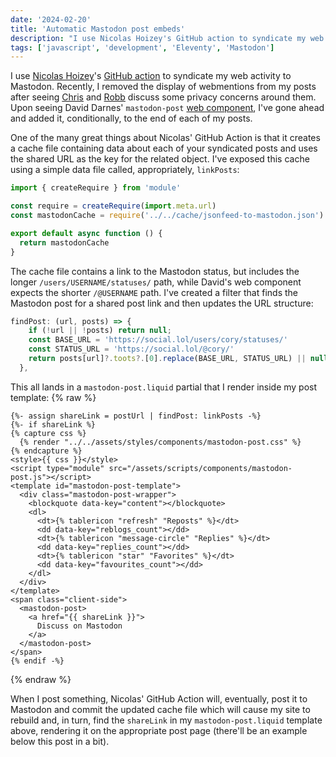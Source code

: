 ```yaml
---
date: '2024-02-20'
title: 'Automatic Mastodon post embeds'
description: "I use Nicolas Hoizey's GitHub action to syndicate my web activity to Mastodon. Recently, I removed the display of webmentions from my posts after seeing Chris and Robb discuss some privacy concerns around them. Upon seeing David Darnes' mastodon-post web component, I've gone ahead and added it, conditionally, to the end of each of my posts."
tags: ['javascript', 'development', 'Eleventy', 'Mastodon']
---
```

I use [Nicolas Hoizey](https://nicolas-hoizey.com/)'s [GitHub action](https://github.com/nhoizey/github-action-feed-to-mastodon) to syndicate my web activity to Mastodon. Recently, I removed the display of webmentions from my posts after seeing [Chris](https://chrismcleod.dev/blog/some-words-on-webmentions/) and [Robb](https://rknight.me/blog/mastodon-webmentions-and-privacy/) discuss some privacy concerns around them. Upon seeing David Darnes' `mastodon-post` [web component](https://darn.es/mastodon-post-web-component/), I've gone ahead and added it, conditionally, to the end of each of my posts.<!-- excerpt -->

One of the many great things about Nicolas' GitHub Action is that it creates a cache file containing data about each of your syndicated posts and uses the shared URL as the key for the related object. I've exposed this cache using a simple data file called, appropriately, `linkPosts`:

```javascript
import { createRequire } from 'module'

const require = createRequire(import.meta.url)
const mastodonCache = require('../../cache/jsonfeed-to-mastodon.json')

export default async function () {
  return mastodonCache
}
```

The cache file contains a link to the Mastodon status, but includes the longer `/users/USERNAME/statuses/` path, while David's web component expects the shorter `/@USERNAME` path. I've created a filter that finds the Mastodon post for a shared post link and then updates the URL structure:

```javascript
findPost: (url, posts) => {
    if (!url || !posts) return null;
    const BASE_URL = 'https://social.lol/users/cory/statuses/'
    const STATUS_URL = 'https://social.lol/@cory/'
    return posts[url]?.toots?.[0].replace(BASE_URL, STATUS_URL) || null;
  },
```

This all lands in a `mastodon-post.liquid` partial that I render inside my post template:
{% raw %}
```liquid
{%- assign shareLink = postUrl | findPost: linkPosts -%}
{%- if shareLink %}
{% capture css %}
  {% render "../../assets/styles/components/mastodon-post.css" %}
{% endcapture %}
<style>{{ css }}</style>
<script type="module" src="/assets/scripts/components/mastodon-post.js"></script>
<template id="mastodon-post-template">
  <div class="mastodon-post-wrapper">
    <blockquote data-key="content"></blockquote>
    <dl>
      <dt>{% tablericon "refresh" "Reposts" %}</dt>
      <dd data-key="reblogs_count"></dd>
      <dt>{% tablericon "message-circle" "Replies" %}</dt>
      <dd data-key="replies_count"></dd>
      <dt>{% tablericon "star" "Favorites" %}</dt>
      <dd data-key="favourites_count"></dd>
    </dl>
  </div>
</template>
<span class="client-side">
  <mastodon-post>
    <a href="{{ shareLink }}">
      Discuss on Mastodon
    </a>
  </mastodon-post>
</span>
{% endif -%}
```
{% endraw %}

When I post something, Nicolas' GitHub Action will, eventually, post it to Mastodon and commit the updated cache file which will cause my site to rebuild and, in turn, find the `shareLink` in my `mastodon-post.liquid` template above, rendering it on the appropriate post page (there'll be an example below this post in a bit).